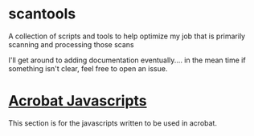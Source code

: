 # scantools
A collection of scripts and tools to help optimize my job that is primarily scanning and processing those scans

I'll get around to adding documentation eventually.... in the mean time if something isn't clear, feel free to open an issue.

# [Acrobat Javascripts](https://github.com/fortepc/scantools/tree/master/AcrobatJavascripts)
This section is for the javascripts written to be used in acrobat. 
